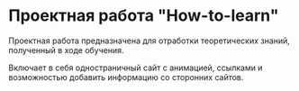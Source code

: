 # Проектная работа "How-to-learn"
Проектная работа предназначена для отработки теоретических знаний, полученный в ходе обучения. 

Включает в себя одностраничный сайт с анимацией, ссылками и возможностью добавить информацию со сторонних сайтов.
